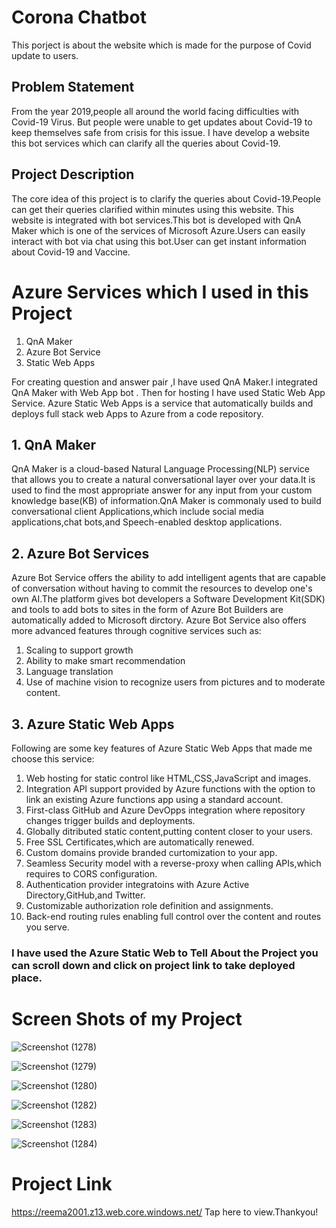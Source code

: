 # Corona Chatbot

This porject is about the website which is made for the purpose of Covid update to users.
##  Problem Statement
From the year 2019,people all around the world facing difficulties with Covid-19 Virus. But people were unable to get updates about Covid-19 to keep themselves safe from crisis for this issue. I have develop a website this bot services which can clarify all the queries about Covid-19.
##  Project Description
The core idea of this project is to clarify the queries about Covid-19.People can get their queries clarified within minutes using this website. This website is integrated with bot services.This bot is developed with QnA Maker which is one of the services of Microsoft Azure.Users can easily interact with bot via chat using this bot.User can get instant information about Covid-19 and Vaccine.
# Azure Services which I used in this Project
1. QnA Maker
2. Azure Bot Service 
3. Static Web Apps
 
For creating question and answer pair ,I have used QnA Maker.I integrated QnA Maker with Web App bot . Then for hosting I have used Static Web App Service. Azure Static Web Apps is a service that automatically builds and deploys full stack web Apps to Azure from a code repository.
##  1. QnA Maker
QnA Maker is a cloud-based Natural Language Processing(NLP) service that allows you to create a natural conversational layer over your data.It is used to find the most appropriate answer for any input from your custom knowledge base(KB) of information.QnA Maker is commonaly used to build conversational client Applications,which include social media applications,chat bots,and Speech-enabled desktop applications.
##  2. Azure Bot Services
Azure Bot Service offers the ability to add intelligent agents that are capable of conversation without having to commit the resources to develop one's own AI.The platform gives bot developers a Software Development Kit(SDK) and tools to add bots to sites in the form of Azure Bot Builders are automatically added to Microsoft dirctory.
Azure Bot Service also offers more advanced features through cognitive services such as:
1. Scaling to support growth
2. Ability to make smart recommendation
3. Language translation
4. Use of machine vision to recognize users from pictures and to moderate content.
##  3. Azure Static Web Apps
Following are some key features of Azure Static Web Apps that made me choose this service:
1. Web hosting for static control like HTML,CSS,JavaScript and images.
2. Integration API support provided by Azure functions with the option to link an existing Azure functions app using a standard account.
3. First-class GitHub and Azure DevOpps integration where repository changes trigger builds and deployments.
4. Globally ditributed static content,putting content closer to your users.
5. Free SSL Certificates,which are automatically renewed.
6. Custom domains provide branded curtomization to your app.
7. Seamless Security model with a reverse-proxy when calling APIs,which requires to CORS configuration.
8. Authentication provider integratoins with Azure Active Directory,GitHub,and Twitter.
9. Customizable authorization role definition and assignments.
10. Back-end routing rules enabling full control over the content and routes you serve.
 
###   I have used the Azure Static Web to Tell About the Project you can scroll down and click on project link to take deployed place.
 
# Screen Shots of my Project

![Screenshot (1278)](https://user-images.githubusercontent.com/98814220/154089870-23d1d03a-d350-4fb9-9582-0d7547bc6431.png)

![Screenshot (1279)](https://user-images.githubusercontent.com/98814220/154089949-40918bbf-9933-413e-b0df-7d2653fa9fdc.png)

![Screenshot (1280)](https://user-images.githubusercontent.com/98814220/154090003-9622f1bb-6264-4b1f-9581-0b4054de2719.png)

![Screenshot (1282)](https://user-images.githubusercontent.com/98814220/154092909-8d5934d0-cba7-4cc9-803d-244e2f2da589.png)

![Screenshot (1283)](https://user-images.githubusercontent.com/98814220/154092958-86071e68-4985-4211-8401-16f57df2ad84.png)

![Screenshot (1284)](https://user-images.githubusercontent.com/98814220/154092997-1095332c-7764-4f46-b38c-c3d50a4eac44.png)



# Project Link
https://reema2001.z13.web.core.windows.net/  Tap here to view.Thankyou!


